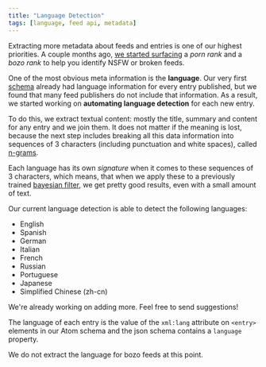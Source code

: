 ```yaml
---
title: "Language Detection"
tags: [language, feed api, metadata]
---
```


Extracting more metadata about feeds and entries is one of our highest priorities. A couple months ago, [we started surfacing](/more-metadata/) a *porn rank* and a *bozo rank* to help you identify NSFW or broken feeds.

One of the most obvious meta information is the **language**. Our very first [schema](http://documentation.superfeedr.com/schema.html) already had language information for every entry published, but we found that many feed publishers do not include that information. As a result, we started working on **automating language detection** for each new entry.

To do this, we extract textual content: mostly the title, summary and content for any entry and we join them. It does not matter if the meaning is lost, because the next step includes breaking all this data information into sequences of 3 characters (including punctuation and white spaces), called [n-grams](https://en.wikipedia.org/wiki/N-gram). 

Each language has its own *signature* when it comes to these sequences of 3 characters, which means, that when we apply these to a previously trained [bayesian filter](https://en.wikipedia.org/wiki/Naive_Bayes_spam_filtering), we get pretty good results, even with a small amount of text.

Our current language detection is able to detect the following languages:

* English
* Spanish
* German
* Italian
* French
* Russian
* Portuguese
* Japanese
* Simplified Chinese (zh-cn)

We're already working on adding more. Feel free to send suggestions!

The language of each entry is the value of the `xml:lang` attribute on `<entry>` elements in our Atom schema and the json schema contains a `language` property. 

We do not extract the language for bozo feeds at this point.


